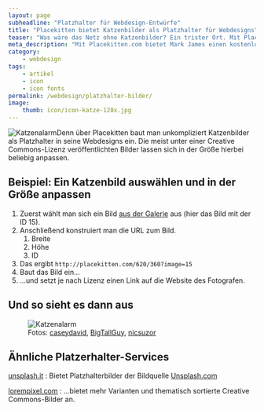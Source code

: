 ```yaml
---
layout: page
subheadline: "Platzhalter für Webdesign-Entwürfe"
title: "Placekitten bietet Katzenbilder als Platzhalter für Webdesigns"
teaser: "Was wäre das Netz ohne Katzenbilder? Ein trister Ort. Mit Placekitten.com nimmt Mark James einerseits das Phänomen humorvoll auf die Schüppe, bietet andererseits aber einen eleganten Service für Webdesigner für Platzhalterbilder."
meta_description: "Mit Placekitten.com bietet Mark James einen kostenlosen Service, um schnell Katzenbilder als Platzhalterbilder in eigene Webdesigns einzubauen."
category:
    - webdesign
tags:
    - artikel
    - icon
    - icon fonts
permalink: /webdesign/platzhalter-bilder/
image:
    thumb: icon/icon-katze-128x.jpg
---
```


<img class="right" alt="Katzenalarm" src="http://placekitten.com/128/128?image=18">Denn über Placekitten baut man unkompliziert Katzenbilder als Platzhalter in seine Webdesigns ein. Die meist unter einer Creative Commons-Lizenz veröffentlichten Bilder lassen sich in der Größe hierbei beliebig anpassen.

## Beispiel: Ein Katzenbild auswählen und in der Größe anpassen

1. Zuerst wählt man sich ein Bild <a href="http://placekitten.com/attribution.html" target="_blank">aus der Galerie</a> aus (hier das Bild mit der ID 15).
2. Anschließend konstruiert man die URL zum Bild.
    1. Breite
    2. Höhe
    3. ID
3. Das ergibt `http://placekitten.com/620/360?image=15`
4. Baut das Bild ein...
5. ...und setzt je nach Lizenz einen Link auf die Website des Fotografen.



## Und so sieht es dann aus

<figure>
    <img alt="Katzenalarm" src="http://placekitten.com/620/360?image=15">
    <figcaption>Fotos: <a href="http://flickr.com/photos/caseydavid/">caseydavid</a>, <a href="http://flickr.com/photos/bigtallguy/">BigTallGuy</a>, <a href="http://flickr.com/photos/nicsuzor/">nicsuzor</a>
</figcaption>
</figure>



## Ähnliche Platzerhalter-Services

[unsplash.it](https://unsplash.it/)
:   Bietet Platzhalterbilder der Bildquelle [Unsplash.com](http://unsplash.com)

[lorempixel.com][1]
:   ...bietet mehr Varianten und thematisch sortierte Creative Commons-Bilder an.




 [1]: http://lorempixel.com/
 [2]: #
 [3]: #
 [4]: #
 [5]: #
 [6]: #
 [7]: #
 [8]: #
 [9]: #
 [10]: #